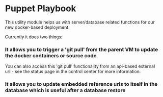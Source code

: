 # Puppet Playbook

This utility module helps us with server/database related functions for our new docker-based deployment.

Currently it does two things:

### It allows you to trigger a 'git pull' from the parent VM to update the docker containers or source code

You can also access this 'git pull' functionality from an api-based external url - see the status page in the control center for more information.

### It allows you to update embedded reference urls to itself in the database which is useful after a database restore

